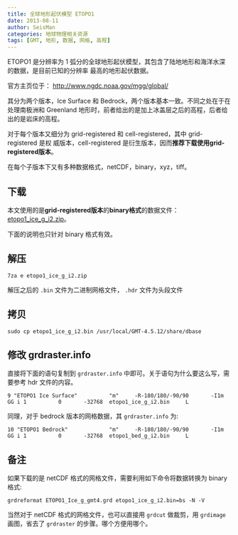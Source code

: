 ```yaml
---
title: 全球地形起伏模型 ETOPO1
date: 2013-08-11
author: SeisMan
categories: 地球物理相关资源
tags: [GMT, 地形, 数据, 网格, 高程]
---
```


ETOPO1 是分辨率为 1 弧分的全球地形起伏模型，其包含了陆地地形和海洋水深的数据，是目前已知的分辨率
最高的地形起伏数据。

官方主页位于： <http://www.ngdc.noaa.gov/mgg/global/>

<!--more-->

其分为两个版本，Ice Surface 和 Bedrock，两个版本基本一致。不同之处在于在处理南极洲和
Greenland 地形时，前者给出的是加上冰盖层之后的高程，后者给出的是岩床的高程。

对于每个版本又细分为 grid-registered 和 cell-registered，其中 grid-registered 是权
威版本，cell-registered 是衍生版本，因而**推荐下载使用grid-registered版本**。

在每个子版本下又有多种数据格式，netCDF，binary，xyz，tiff。

## 下载

本文使用的是**grid-registered版本**的**binary格式**的数据文件：
[etopo1\_ice\_g\_i2.zip](http://www.ngdc.noaa.gov/mgg/global/relief/ETOPO1/data/ice_surface/grid_registered/binary/etopo1_ice_g_i2.zip)。

下面的说明也只针对 binary 格式有效。

## 解压

    7za e etopo1_ice_g_i2.zip

解压之后的 `.bin` 文件为二进制网格文件， `.hdr` 文件为头段文件

## 拷贝

    sudo cp etopo1_ice_g_i2.bin /usr/local/GMT-4.5.12/share/dbase

## 修改 grdraster.info

直接将下面的语句复制到 `grdraster.info` 中即可。关于语句为什么要这么写，需要参考 hdr 文件的内容。

    9 "ETOPO1 Ice Surface"          "m"     -R-180/180/-90/90       -I1m            GG i 1          0       -32768  etopo1_ice_g_i2.bin     L

同理，对于 bedrock 版本的网格数据，其 `grdraster.info` 为:

    10 "ETOPO1 Bedrock"             "m"     -R-180/180/-90/90       -I1m            GG i 1          0       -32768  etopo1_bed_g_i2.bin     L

## 备注

如果下载的是 netCDF 格式的网格文件，需要利用如下命令将数据转换为 binary 格式:

    grdreformat ETOPO1_Ice_g_gmt4.grd etopo1_ice_g_i2.bin=bs -N -V

当然对于 netCDF 格式的网格文件，也可以直接用 `grdcut` 做裁剪，用 `grdimage` 画图，省去了
`grdraster` 的步骤。哪个方便用哪个。
